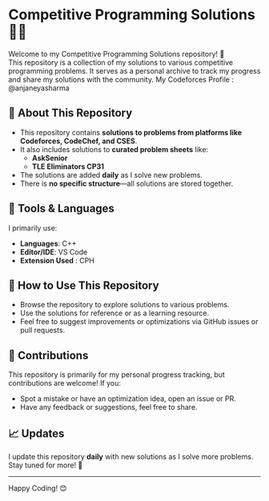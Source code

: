 # Competitive Programming Solutions 🧮✨

Welcome to my Competitive Programming Solutions repository! 🚀  
This repository is a collection of my solutions to various competitive programming problems. It serves as a personal archive to track my progress and share my solutions with the community.
My Codeforces Profile : @anjaneyasharma



## 📝 About This Repository

- This repository contains **solutions to problems from platforms like Codeforces, CodeChef, and CSES**.  
- It also includes solutions to **curated problem sheets** like:
  - **AskSenior**
  - **TLE Eliminators CP31**
- The solutions are added **daily** as I solve new problems.  
- There is **no specific structure**—all solutions are stored together.



## 🔧 Tools & Languages

I primarily use:
- **Languages**: C++
- **Editor/IDE**: VS Code
- **Extension Used** : CPH



## 🌟 How to Use This Repository

- Browse the repository to explore solutions to various problems.
- Use the solutions for reference or as a learning resource.
- Feel free to suggest improvements or optimizations via GitHub issues or pull requests.



## 🤝 Contributions

This repository is primarily for my personal progress tracking, but contributions are welcome! If you:
- Spot a mistake or have an optimization idea, open an issue or PR.
- Have any feedback or suggestions, feel free to share.



## 📈 Updates

I update this repository **daily** with new solutions as I solve more problems. Stay tuned for more! 🚀

---

Happy Coding! 😊  

